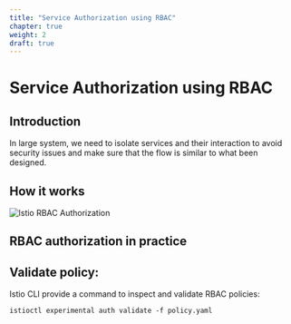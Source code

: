 ```yaml
---
title: "Service Authorization using RBAC"
chapter: true
weight: 2
draft: true
---
```

# Service Authorization using RBAC

## Introduction

In large system, we need to isolate services and their interaction to avoid security issues and make sure that the flow is similar to what been designed.
## How it works

![Istio RBAC Authorization](/images/istio-rbac-auth.png)


## RBAC authorization in practice




## Validate policy:

Istio CLI provide a command to inspect and validate  RBAC policies:

```
istioctl experimental auth validate -f policy.yaml
```
